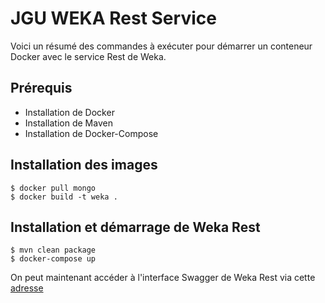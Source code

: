 # JGU WEKA Rest Service

Voici un résumé des commandes à exécuter pour démarrer un conteneur Docker avec le service Rest de Weka.

## Prérequis
- Installation de Docker
- Installation de Maven
- Installation de Docker-Compose

## Installation des images
```
$ docker pull mongo
$ docker build -t weka .
```

## Installation et démarrage de Weka Rest
```
$ mvn clean package
$ docker-compose up

```

On peut maintenant accéder à l'interface Swagger de Weka Rest via cette [adresse](http://localhost:8080)
